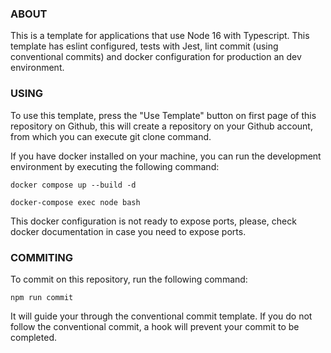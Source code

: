 <p align="center">

### ABOUT

</p>

This is a template for applications that use Node 16 with Typescript. This template has eslint configured, tests with Jest, lint commit (using conventional commits) and docker configuration for production an dev environment.

<p align="center">

### USING

</p>

To use this template, press the "Use Template" button on first page of this repository on Github, this will create a repository on your Github account, from which you can execute git clone command.

If you have docker installed on your machine, you can run the development environment by executing the following command:

```
docker compose up --build -d

docker-compose exec node bash
```

This docker configuration is not ready to expose ports, please, check docker documentation in case you need to expose ports.

<p align="center">

### COMMITING

</p>

To commit on this repository, run the following command:

```
npm run commit
```

It will guide your through the conventional commit template. If you do not follow the conventional commit, a hook will prevent your commit to be completed.
